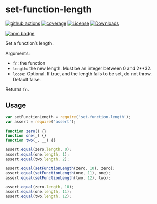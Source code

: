 # set-function-length

[![github actions](https://img.shields.io/endpoint?url=https://github-actions-badge-u3jn4tfpocch.runkit.sh/ljharb/set-function-length)](https://github.com/ljharb/set-function-length/actions) [![coverage](https://codecov.io/gh/ljharb/set-function-length/branch/main/graphs/badge.svg)](https://app.codecov.io/gh/ljharb/set-function-length/) [![License](https://img.shields.io/npm/l/set-function-length.svg)](../../../../backend/node\_modules/set-function-length/LICENSE/) [![Downloads](https://img.shields.io/npm/dm/set-function-length.svg)](https://npm-stat.com/charts.html?package=set-function-length)

[![npm badge](https://nodei.co/npm/set-function-length.png?downloads=true\&stars=true)](https://npmjs.org/package/set-function-length)

Set a function’s length.

Arguments:

* `fn`: the function
* `length`: the new length. Must be an integer between 0 and 2\*\*32.
* `loose`: Optional. If true, and the length fails to be set, do not throw. Default false.

Returns `fn`.

## Usage

```javascript
var setFunctionLength = require('set-function-length');
var assert = require('assert');

function zero() {}
function one(_) {}
function two(_, __) {}

assert.equal(zero.length, 0);
assert.equal(one.length, 1);
assert.equal(two.length, 2);

assert.equal(setFunctionLength(zero, 10), zero);
assert.equal(setFunctionLength(one, 11), one);
assert.equal(setFunctionLength(two, 12), two);

assert.equal(zero.length, 10);
assert.equal(one.length, 11);
assert.equal(two.length, 12);
```

